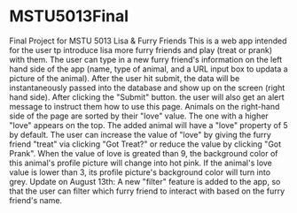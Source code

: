 # MSTU5013Final
Final Project for MSTU 5013 Lisa &amp; Furry Friends
This is a web app intended for the user tp introduce lisa more furry friends and play (treat or prank) with them. The user can type in a new furry friend's information on the left hand side of the app (name, type of animal, and a URL input box to updata a picture of the animal). After the user hit submit, the data will be instantaneously passed into the database and show up on the screen (right hand side). After clicking the "Submit" button. the user will also get an alert message to instruct them how to use this page. Animals on the right-hand side of the page are sorted by their "love" value. The one with a higher "love" appears on the top. The added animal will have a "love" property of 5 by default. The user can increase the value of "love" by giving the furry friend "treat" via clicking "Got Treat?" or reduce the value by clicking "Got Prank". When the value of love is greated than 9, the background color of this animal's profile picture will change into hot pink. If the animal's love value is lower than 3, its profile picture's background color will turn into grey.
Update on August 13th: A new "filter" feature is added to the app, so that the user can filter which furry friend to interact with based on the furry friend's name.
